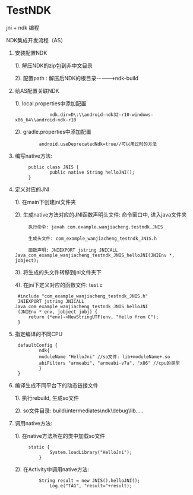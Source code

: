 # TestNDK
jni + ndk 编程

NDK集成开发流程（AS）


1. 安装配置NDK

	1). 解压NDK的zip包到非中文目录
	
	2). 配置path : 解压后NDK的根目录----->ndk-build
	

2. 给AS配置关联NDK

	1). local.properties中添加配置

    		        ndk.dir=D\:\\android-ndk32-r10-windows-x86_64\\android-ndk-r10
     
	2). gradle.properties中添加配置
	
		        android.useDeprecatedNdk=true//可以用过时的方法
		

3. 编写native方法:

			public class JNIS {
    				public native String helloJNI();
			}

4. 定义对应的JNI

	1). 在main下创建jni文件夹
	
	2). 生成native方法对应的JNI函数声明头文件: 
			命令窗口中, 进入java文件夹
	
			执行命令: javah com.example.wanjiacheng.testndk.JNIS
			
			生成头文件: com_example_wanjiacheng_testndk_JNIS.h
			
			函数声明: JNIEXPORT jstring JNICALL Java_com_example_wanjiacheng_testndk_JNIS_helloJNI(JNIEnv *, jobject);
			
	3). 将生成的头文件转移到jni文件夹下
	
	4). 在jni下定义对应的函数文件: test.c
	
		#include "com_example_wanjiacheng_testndk_JNIS.h"
		JNIEXPORT jstring JNICALL Java_com_example_wanjiacheng_testndk_JNIS_helloJNI
  		(JNIEnv * env, jobject jobj) {
  			return (*env)->NewStringUTF(env, "Hello from C");
		}
		

5. 指定编译的不同CPU

		defaultConfig {
    		    ndk{
        		moduleName "HelloJni" //so文件: lib+moduleName+.so
        		abiFilters "armeabi", "armeabi-v7a", "x86" //cpu的类型
    		    }
		}
		
6. 编译生成不同平台下的动态链接文件

	1). 执行rebuild, 生成so文件
	
	2). so文件目录: build\intermediates\ndk\debug\lib\.....
	
7. 调用native方法:

	1). 在native方法所在的类中加载so文件
	
			static {
        		    System.loadLibrary("HelloJni");
    			}
			
	2). 在Activity中调用native方法:
	
		        String result = new JNIS().helloJNI();
        	        Log.e("TAG", "result="+result);
